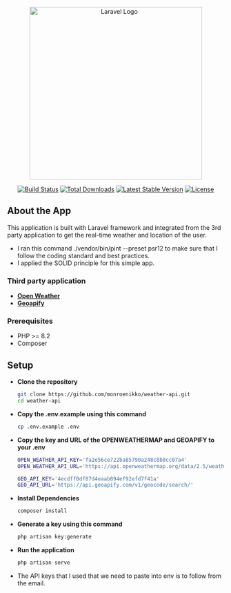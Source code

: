 <p align="center"><a href="https://laravel.com" target="_blank"><img src="https://raw.githubusercontent.com/laravel/art/master/logo-lockup/5%20SVG/2%20CMYK/1%20Full%20Color/laravel-logolockup-cmyk-red.svg" width="400" alt="Laravel Logo"></a></p>

<p align="center">
<a href="https://github.com/laravel/framework/actions"><img src="https://github.com/laravel/framework/workflows/tests/badge.svg" alt="Build Status"></a>
<a href="https://packagist.org/packages/laravel/framework"><img src="https://img.shields.io/packagist/dt/laravel/framework" alt="Total Downloads"></a>
<a href="https://packagist.org/packages/laravel/framework"><img src="https://img.shields.io/packagist/v/laravel/framework" alt="Latest Stable Version"></a>
<a href="https://packagist.org/packages/laravel/framework"><img src="https://img.shields.io/packagist/l/laravel/framework" alt="License"></a>
</p>

## About the App

This application is built with Laravel framework and integrated from the 3rd party application to get the real-time weather and location of the user.

-   I ran this command ./vendor/bin/pint --preset psr12 to make sure that I follow the coding standard and best practices.
-   I applied the SOLID principle for this simple app.

### Third party application

-   **[Open Weather](https://openweathermap.org/)**
-   **[Geoapify](https://www.geoapify.com/)**

### Prerequisites

-   PHP >= 8.2
-   Composer

## Setup

-   **Clone the repository**

    ```bash
    git clone https://github.com/monroenikko/weather-api.git
    cd weather-api

    ```

-   **Copy the .env.example using this command**

    ```bash
    cp .env.example .env

    ```

-   **Copy the key and URL of the OPENWEATHERMAP and GEOAPIFY to your .env**

    ```bash
    OPEN_WEATHER_API_KEY='fa2e56ce722ba85790a248c8b0cc07a4'
    OPEN_WEATHER_API_URL='https://api.openweathermap.org/data/2.5/weather/'

    GEO_API_KEY='4ecdff0df87d4eaab894ef92efd7f41a'
    GEO_API_URL='https://api.geoapify.com/v1/geocode/search/'
    ```

-   **Install Dependencies**

    ```bash
    composer install

    ```

-   **Generate a key using this command**

    ```bash
    php artisan key:generate

    ```

-   **Run the application**

    ```bash
    php artisan serve

    ```

-   The API keys that I used that we need to paste into env is to follow from the email.
